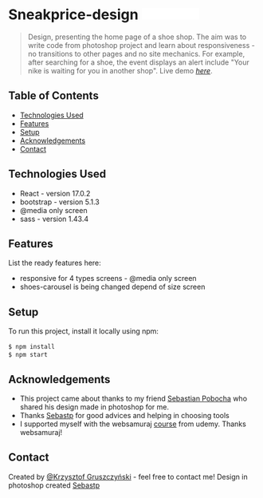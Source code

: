 # Sneakprice-design ![logo_sneakrice](/src/assets/Sneakprice.png)
> Design, presenting the home page of a shoe shop. The aim was to write code from photoshop project and learn about responsiveness - no transitions to other pages and no site mechanics. For example, after searching for a shoe, the event displays an alert include "Your nike is waiting for you in another shop". 
> Live demo [_here_](https://sneakprice.herokuapp.com/).

## Table of Contents
* [Technologies Used](#technologies-used)
* [Features](#features)
* [Setup](#setup)
* [Acknowledgements](#acknowledgements)
* [Contact](#contact)

## Technologies Used
- React - version 17.0.2
- bootstrap - version 5.1.3
- @media only screen
- sass - version 1.43.4

## Features
List the ready features here:
- responsive for 4 types screens - @media only screen
- shoes-carousel is being changed depend of size screen

## Setup
To run this project, install it locally using npm:
```
$ npm install
$ npm start
```

## Acknowledgements
- This project came about thanks to my friend [Sebastian Pobocha](https://github.com/Sebastp) who shared his design made in photoshop for me. 
- Thanks [Sebastp](https://github.com/Sebastp) for good advices and helping in choosing tools
- I supported myself with the websamuraj [course](https://www.udemy.com/course/kurs-react-od-podstaw/learn/lecture/22304728?start=0#overview) from udemy. Thanks websamuraj!

## Contact
Created by [@Krzysztof Gruszczyński](https://www.linkedin.com/in/krzysztof-gruszczy%C5%84ski-7aa43a206/) - feel free to contact me!
Design in photoshop created [Sebastp](https://github.com/Sebastp)
